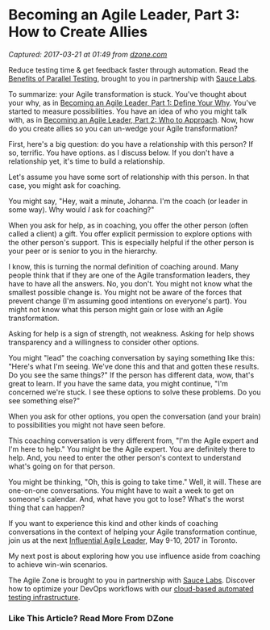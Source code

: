 # Becoming an Agile Leader, Part 3: How to Create Allies

_Captured: 2017-03-21 at 01:49 from [dzone.com](https://dzone.com/articles/becoming-an-agile-leader-part-3-how-to-create-alli)_

Reduce testing time & get feedback faster through automation. Read the [Benefits of Parallel Testing](https://dzone.com/go?i=124039&u=http%3A%2F%2Finfo.saucelabs.com%2Fpaper-benefits-of-parallel-testing.html%3Futm_campaign%3Dparalleltestingwp%26utm_medium%3Dtextlink%26utm_source%3Ddzone-agile), brought to you in partnership with [Sauce Labs](https://dzone.com/go?i=124039&u=http%3A%2F%2Finfo.saucelabs.com%2Fpaper-benefits-of-parallel-testing.html%3Futm_campaign%3Dparalleltestingwp%26utm_medium%3Dtextlink%26utm_source%3Ddzone-agile).

To summarize: your Agile transformation is stuck. You've thought about your why, as in [Becoming an Agile Leader, Part 1: Define Your Why](https://www.jrothman.com/mpd/agile/2017/03/becoming-an-agile-leader-part-1-define-your-why/). You've started to measure possibilities. You have an idea of who you might talk with, as in [Becoming an Agile Leader, Part 2: Who to Approach](https://www.jrothman.com/mpd/agile/2017/03/becoming-an-agile-leader-part-2-who-to-approach/). Now, how do you create allies so you can un-wedge your Agile transformation?

First, here's a big question: do you have a relationship with this person? If so, terrific. You have options. as I discuss below. If you don't have a relationship yet, it's time to build a relationship.

Let's assume you have some sort of relationship with this person. In that case, you might ask for coaching.

You might say, "Hey, wait a minute, Johanna. I'm the coach (or leader in some way). Why would _I_ ask for coaching?"

When you ask for help, as in coaching, you offer the other person (often called a client) a gift. You offer explicit permission to explore options with the other person's support. This is especially helpful if the other person is your peer or is senior to you in the hierarchy.

I know, this is turning the normal definition of coaching around. Many people think that if they are one of the Agile transformation leaders, they have to have all the answers. No, you don't. You might not know what the smallest possible change is. You might not be aware of the forces that prevent change (I'm assuming good intentions on everyone's part). You might not know what this person might gain or lose with an Agile transformation.

Asking for help is a sign of strength, not weakness. Asking for help shows transparency and a willingness to consider other options.

You might "lead" the coaching conversation by saying something like this: "Here's what I'm seeing. We've done this and that and gotten these results. Do you see the same things?" If the person has different data, wow, that's great to learn. If you have the same data, you might continue, "I'm concerned we're stuck. I see these options to solve these problems. Do you see something else?"

When you ask for other options, you open the conversation (and your brain) to possibilities you might not have seen before.

This coaching conversation is very different from, "I'm the Agile expert and I'm here to help." You might be the Agile expert. You are definitely there to help. And, you need to enter the other person's context to understand what's going on for that person.

You might be thinking, "Oh, this is going to take time." Well, it will. These are one-on-one conversations. You might have to wait a week to get on someone's calendar. And, what have you got to lose? What's the worst thing that can happen?

If you want to experience this kind and other kinds of coaching conversations in the context of helping your Agile transformation continue, join us at the next [Influential Agile Leader](http://www.influentialagileleader.com/), May 9-10, 2017 in Toronto.

My next post is about exploring how you use influence aside from coaching to achieve win-win scenarios.

The Agile Zone is brought to you in partnership with [Sauce Labs](https://dzone.com/go?i=121022&u=http%3A%2F%2Finfo.saucelabs.com%2FHow-to-Get-the-Most-out-of-CICD-Workflow.html%3Futm_campaign%3Ddevops%2Bwp%26utm_medium%3Dtextlink%26utm_source%3Ddzone-agile). Discover how to optimize your DevOps workflows with our [cloud-based automated testing infrastructure](https://dzone.com/go?i=121022&u=http%3A%2F%2Finfo.saucelabs.com%2FHow-to-Get-the-Most-out-of-CICD-Workflow.html%3Futm_campaign%3Ddevops%2Bwp%26utm_medium%3Dtextlink%26utm_source%3Ddzone-agile).

### Like This Article? Read More From DZone
